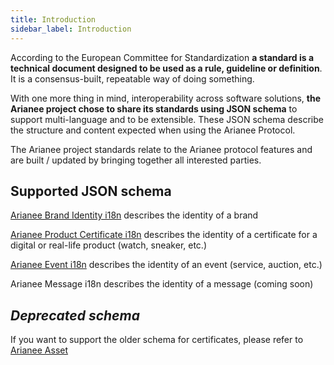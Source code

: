```yaml
---
title: Introduction
sidebar_label: Introduction
---
```


According to the European Committee for Standardization **a standard is a technical document designed to be used as a rule, guideline or definition**. It is a consensus-built, repeatable way of doing something. 

With one more thing in mind, interoperability across software solutions, **the Arianee project chose to share its standards using JSON schema** to support multi-language and to be extensible. These JSON schema describe the structure and content expected when using the Arianee Protocol. 

The Arianee project standards relate to the Arianee protocol features and are built / updated by bringing together all interested parties.

## Supported JSON schema

[Arianee Brand Identity i18n](ArianeeBrandIdentity-i18n) describes the identity of a brand

[Arianee Product Certificate i18n](ArianeeProductCertificate-i18n) describes the identity of a certificate for a digital or real-life product (watch, sneaker, etc.)

[Arianee Event i18n](ArianeeEvent-i18n) describes the identity of an event (service, auction, etc.)

Arianee Message i18n describes the identity of a message (coming soon)


## _Deprecated schema_

If you want to support the older schema for certificates, please refer to [Arianee Asset](ArianeeAsset)

